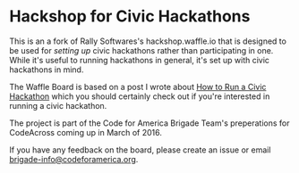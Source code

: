 # Hackshop for Civic Hackathons

This is an a fork of Rally Softwares's hackshop.waffle.io that is designed to be used for _setting up_ civic hackathons rather than participating in one. While it's useful to running hackathons in general, it's set up with civic hackathons in mind. 

The Waffle Board is based on a post I wrote about [How to Run a Civic Hackathon](http://www.smartchicagocollaborative.org/civic-innovation-toolkit-how-to-run-a-civic-hackathon/) which you should certainly check out if you're interested in running a civic hackathon. 

The project is part of the Code for America Brigade Team's preperations for CodeAcross coming up in March of 2016. 

If you have any feedback on the board, please create an issue or email brigade-info@codeforamerica.org. 
